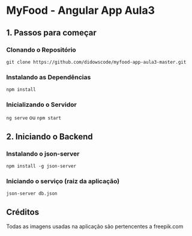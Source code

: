 # MyFood - Angular App Aula3

## 1. Passos para começar

### Clonando o Repositório

`git clone https://github.com/didowscode/myfood-app-aula3-master.git`

### Instalando as Dependências

`npm install`

### Inicializando o Servidor

`ng serve` ou `npm start`

## 2. Iniciando o Backend

### Instalando o json-server

`npm install -g json-server`

### Iniciando o serviço (raiz da aplicação)

`json-server db.json`

## Créditos

Todas as imagens usadas na aplicação são pertencentes a freepik.com
